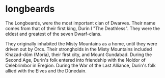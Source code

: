 # longbeards

The Longbeards, were the most important clan of Dwarves. Their name comes from that of their first king, Durin I "The Deathless". They were the eldest and greatest of the seven Dwarf-clans.

They originally inhabited the Misty Mountains as a home, until they were driven out by Orcs. Their strongholds in the Misty Mountains included Khazad-dûm (Moria), their first city, and Mount Gundabad. During the Second Age, Durin's folk entered into friendship with the Noldor of Celebrimbor in Eregion. During the War of the Last Alliance, Durin's folk allied with the Elves and the Dúnedain.
